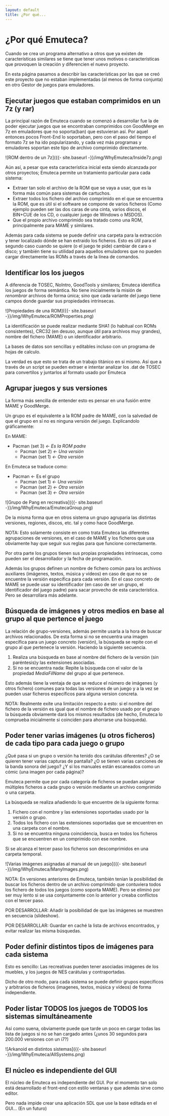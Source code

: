 ```yaml
---
layout: default
title: ¿Por qué...
---
```


# ¿Por qué Emuteca? #

Cuando se crea un programa alternativo a otros que ya existen de características
similares se tiene que tener unos motivos o características que provoquen la
creación y diferencien el nuevo proyecto.

En esta página pasamos a describir las características por las que se creó este
proyecto que no estaban implementadas (al menos de forma conjunta) en otro
Gestor de juegos para emuladores.

## Ejecutar juegos que estaban comprimidos en un 7z (y rar) ##

La principal razón de Emuteca cuando se comenzó a desarrollar fue la de poder
ejecutar juegos que se encontraban comprimidos con GoodMerge en 7z en emuladores
que no soporta(ban) que estuvieran así. Por aquel entonces pocos Front-End lo
soportaban, pero con el paso del tiempo el formato 7z se ha ido popularizando,
y cada vez más programas y emuladores soportan este tipo de archivo comprimido
directamente.

![ROM dentro de un 7z]({{- site.baseurl -}}/img/WhyEmuteca/Inside7z.png)

Aún así, a pesar que esta característica inicial esta siendo alcanzada por otros
proyectos; Emuteca permite un tratamiento particular para cada sistema:

* Extraer tan solo el archivo de la ROM que se vaya a usar, que es la forma más
  común para sistemas de cartuchos.
* Extraer todos los fichero del archivo comprimido en el que se encuentra la 
  ROM, que es útil si el software se compone de varios ficheros (Como ejemplo
  pueden ser las dos caras de una cinta, varios discos, el BIN+CUE de los CD,
  o cualquier juego de Windows o MSDOS).
* Que el propio archivo comprimido sea tratado como una ROM, principalmente
  para MAME y similares.

Además para cada sistema se puede definir una carpeta para la extracción y 
tener localizado dónde se han extraido los ficheros. Esto es útil para el 
segundo caso cuando se quiere (o el juego te pide) cambiar de cara o disco; 
y también tiene su utilidad para aquellos emuladores que no pueden cargar 
directamente las ROMs a través de la línea de comandos.

## Identificar los los juegos ##

A diferencia de TOSEC, NoIntro, GoodTools y similares; Emuteca identifica los juegos de forma semántica. No tiene inicialmente la misión de _renombrar_ archivos de forma única; sino que cada variante del juego tiene campos donde guardar sus propiedades intrínsecas.

![Propiedades de una ROM]({{- site.baseurl -}}/img/WhyEmuteca/ROMProperties.png)

La identificación se puede realizar mediante SHA1 (lo habitual con ROMs consistentes), CRC32 (en desuso, aunque útil para archivos muy grandes), nombre del fichero (MAME) o un identificador arbitrario.

La bases de datos son sencillas y editables incluso con un programa de hojas de calculo.

La verdad es que esto se trata de un trabajo titánico en si mismo. Así que a través de un script se pueden extraer e intentar analizar los .dat de TOSEC para convertilos y juntarlos al formato usado por Emuteca

## Agrupar juegos y sus versiones ##

La forma más sencilla de entender esto es pensar en una fusión entre MAME y GoodMerge.

Un grupo es el equivalente a la ROM padre de MAME, con la salvedad de que el grupo en sí no es ninguna versión del juego. Explicandolo gráficamente:

En MAME:

* Pacman (set 3) _<- Es la ROM padre_
  * Pacman (set 2) _<- Una versión_ 
  * Pacman (set 1) _<- Otra versión_
  
En Emuteca se traduce como:

* Pacman <- Es el grupo
  * Pacman (set 1) _<- Una versión_
  * Pacman (set 2) _<- Otra versión_ 
  * Pacman (set 3) _<- Otra versión_
  
![Grupo de Pang en recreativa]({{- site.baseurl -}}/img/WhyEmuteca/EmutecaGroup.png)
  
De la misma forma que en otros sistema un grupo agruparia las distintas versiones, regiones, discos, etc. tal y como hace GoodMerge.

NOTA: Esto solamente consiste en como trata Emuteca las diferentes agrupaciones de versiones, en el caso de MAME y los ficheros que usa obviamente hay que seguir sus reglas para que funcione correctamente.

Por otra parte los grupos tienen sus propias propiedades intrínsecas, como pueden ser el desarrollador y la fecha de programación.

Además los grupos definen un nombre de fichero común para los archivos auxiliares (imágenes, textos, música y vídeos) en caso de que no se encuentre la versión específica para cada versión. En el caso concreto de MAME se puede usar su identificador (en caso de ser un grupo, el identificador del juego padre) para sacar provecho de esta característica. Pero se desarrollara más adelante.

## Búsqueda de imágenes y otros medios en base al grupo al que pertence el juego ##

La relación de grupo-versiones, además permite usarla a la hora de buscar archivos relacionados. De esta forma si no se encuentra una imagen específica para un juego concreto (versión), la búsqueda se repite con el grupo al que pertenece la versión. Haciendo la siguiente secuencia.

1. Realiza una búsqueda en base al nombre del fichero de la versión (sin paréntesis)y las extensiones asociadas.
2. Si no se encuentra nada: Repite la búsqueda con el valor de la propiedad *MediaFilName* del grupo al que pertenece.

Esto además tiene la ventaja de que se reduce el número de imágenes (y otros fichero) comunes  para todas las versiones de un juego y a la vez se pueden usar ficheros específicos para alguna version concreta.

NOTA: Realmente exite una limitación respecto a esto: si el nombre del fichero de la versión es igual que el nombre de fichero usado por el grupo la búsqueda obviamente dará los mismos resultados (de hecho, Emuteca lo comprueba inicialmente si coinciden para ahorrarse una búsqueda).

## Poder tener varias imágenes (u otros ficheros) de cada tipo para cada juego o grupo ##

¿Qué pasa si un grupo o versión ha tenido dos carátulas diferentes? ¿O se quieren tener varias capturas de pantalla? ¿O se tienen varias canciones de la banda sonora del juego? ¿Y si los manuales están escaneados como un cómic (una imagen por cada página)?

Emuteca permite que por cada categoría de ficheros se puedan asignar múltiples ficheros a cada grupo o versión mediante un archivo comprimido o una carpeta.

La búsqueda se realiza añadiendo lo que encuentre de la siguiente forma:

1. Fichero con el nombre y las extensiones soportadas usado por la versión o grupo.
2. Todos los fichero con las extensiones soportadas que se encuentren en una carpeta con el nombre.
3. Si no se encuentra ninguna coincidencia, busca en todos los ficheros que se encuentren en un comprimido con ese nombre.

Si se alcanza el tercer paso los ficheros son descomprimidos en una carpeta temporal.

![Varias imágenes asignadas al manual de un juego]({{- site.baseurl -}}/img/WhyEmuteca/ManyImages.png)

NOTA: En versiones anteriores de Emuteca, también tenían la posibilidad de buscar los ficheros dentro de un archivo comprimido que contuviera todos los fichero de todos los juegos (como soporta MAME). Pero se eliminó por ser muy lento si se usa conjuntamente con lo anterior y creaba conflictos con el tercer paso.

POR DESARROLLAR: Añadir la posibilidad de que las imágenes se muestren en secuencia (slideshow).

POR DESARROLLAR: Guardar en caché la lista de archivos encontrados, y evitar realizar las misma búsquedas.

## Poder definir distintos tipos de imágenes para cada sistema ##

Esto es sencillo: Las recreativas pueden tener asociadas imágenes de los muebles, y los juegos de NES carátulas y contraportadas.

Dicho de otro modo, para cada sistema se puede definir grupos específicos y arbitrarios de ficheros (imagenes, textos, música y vídeos) de forma independiente. 

## Poder listar TODOS los juegos de TODOS los sistemas simultáneamente ##

Así como suena, obviamente puede que tarde un poco en cargar todas las lista de juegos si no se han cargado antes (¿unos 30 segundos para 200.000 versiones con un i7?)

![Arkanoid en distintos sistemas]({{- site.baseurl -}}/img/WhyEmuteca/AllSystems.png)

## El núcleo es independiente del GUI ##

El núcleo de Emuteca es independiente del GUI. Por el momento tan solo está desarrollado el front-end con estilo ventanas y que además sirve como editor.

Pero nada impide crear una aplicación SDL que use la base editada en el GUI... (En un futuro)